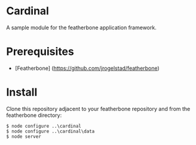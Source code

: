 Cardinal
========
A sample module for the featherbone application framework.

# Prerequisites
* [Featherbone] (https://github.com/jrogelstad/featherbone)
  
# Install

Clone this repository adjacent to your featherbone repository and from the featherbone directory:

```text
$ node configure ..\cardinal
$ node configure ..\cardinal\data
$ node server
```

